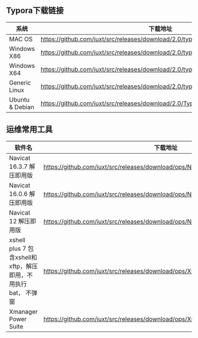 ## Typora下载链接

| 系统            | 下载地址                                                                         |
| --------------- | -------------------------------------------------------------------------------- |
| MAC OS          | https://github.com/iuxt/src/releases/download/2.0/typora-0-11-18.dmg             |
| Windows X86     | https://github.com/iuxt/src/releases/download/2.0/typora-0-11-18.exe             |
| Windows X64     | https://github.com/iuxt/src/releases/download/2.0/typora-setup-x64_0.9.96.exe    |
| Generic Linux   | https://github.com/iuxt/src/releases/download/2.0/typora-0-11-18.tar.gz          |
| Ubuntu & Debian | https://github.com/iuxt/src/releases/download/2.0/Typora_Linux_0.11.18_amd64.deb |


## 运维常用工具

| 软件名                | 下载地址                                                                            |
| --------------------- | ----------------------------------------------------------------------------------- |
| Navicat 16.3.7 解压即用版 | https://github.com/iuxt/src/releases/download/ops/Navicat.Premium.16.3.7.zip   | 
| Navicat 16.0.6 解压即用版 | https://github.com/iuxt/src/releases/download/ops/Navicat_16.0.6.7z                 |
| Navicat 12 解压即用版 | https://github.com/iuxt/src/releases/download/ops/Navicat.Premium.12.zip            |
|xshell plus 7 包含xshell和xftp，解压即用，不用执行bat， 不弹窗|https://github.com/iuxt/src/releases/download/ops/XshellPlus_v7.0.0023r.7z|
| Xmanager Power Suite  | https://github.com/iuxt/src/releases/download/ops/Xmanager.Power.Suite.6.0.0029.zip |


